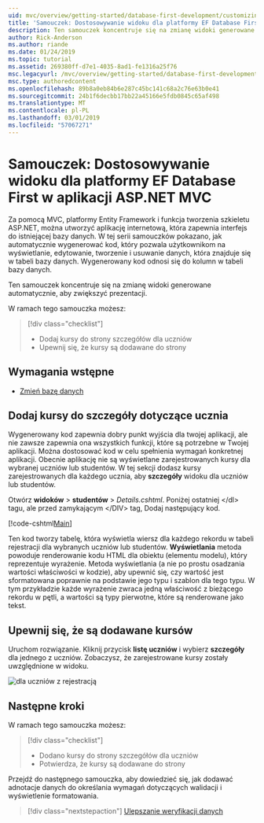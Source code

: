 ```yaml
---
uid: mvc/overview/getting-started/database-first-development/customizing-a-view
title: 'Samouczek: Dostosowywanie widoku dla platformy EF Database First w aplikacji ASP.NET MVC'
description: Ten samouczek koncentruje się na zmianę widoki generowane automatycznie, aby zwiększyć prezentacji.
author: Rick-Anderson
ms.author: riande
ms.date: 01/24/2019
ms.topic: tutorial
ms.assetid: 269380ff-d7e1-4035-8ad1-fe1316a25f76
msc.legacyurl: /mvc/overview/getting-started/database-first-development/customizing-a-view
msc.type: authoredcontent
ms.openlocfilehash: 89b8a0eb84b6e287c45bc141c68a2c76e63b0e41
ms.sourcegitcommit: 24b1f6decbb17bb22a45166e5fdb0845c65af498
ms.translationtype: MT
ms.contentlocale: pl-PL
ms.lasthandoff: 03/01/2019
ms.locfileid: "57067271"
---
```

# <a name="tutorial-customize-view-for-ef-database-first-with-aspnet-mvc-app"></a>Samouczek: Dostosowywanie widoku dla platformy EF Database First w aplikacji ASP.NET MVC

Za pomocą MVC, platformy Entity Framework i funkcja tworzenia szkieletu ASP.NET, można utworzyć aplikację internetową, która zapewnia interfejs do istniejącej bazy danych. W tej serii samouczków pokazano, jak automatycznie wygenerować kod, który pozwala użytkownikom na wyświetlanie, edytowanie, tworzenie i usuwanie danych, która znajduje się w tabeli bazy danych. Wygenerowany kod odnosi się do kolumn w tabeli bazy danych.

Ten samouczek koncentruje się na zmianę widoki generowane automatycznie, aby zwiększyć prezentacji.

W ramach tego samouczka możesz:

> [!div class="checklist"]
> * Dodaj kursy do strony szczegółów dla uczniów
> * Upewnij się, że kursy są dodawane do strony

## <a name="prerequisites"></a>Wymagania wstępne

* [Zmień bazę danych](changing-the-database.md)

## <a name="add-courses-to-student-detail"></a>Dodaj kursy do szczegóły dotyczące ucznia

Wygenerowany kod zapewnia dobry punkt wyjścia dla twojej aplikacji, ale nie zawsze zapewnia ona wszystkich funkcji, które są potrzebne w Twojej aplikacji. Można dostosować kod w celu spełnienia wymagań konkretnej aplikacji. Obecnie aplikację nie są wyświetlane zarejestrowanych kursy dla wybranej uczniów lub studentów. W tej sekcji dodasz kursy zarejestrowanych dla każdego ucznia, aby **szczegóły** widoku dla uczniów lub studentów.

Otwórz **widoków** > **studentów** > *Details.cshtml*. Poniżej ostatniej &lt;/dl&gt; tagu, ale przed zamykającym &lt;/DIV&gt; tag, Dodaj następujący kod.

[!code-cshtml[Main](customizing-a-view/samples/sample1.cshtml)]

Ten kod tworzy tabelę, która wyświetla wiersz dla każdego rekordu w tabeli rejestracji dla wybranych uczniów lub studentów. **Wyświetlania** metoda powoduje renderowanie kodu HTML dla obiektu (elementu modelu), który reprezentuje wyrażenie. Metoda wyświetlania (a nie po prostu osadzania wartości właściwości w kodzie), aby upewnić się, czy wartość jest sformatowana poprawnie na podstawie jego typu i szablon dla tego typu. W tym przykładzie każde wyrażenie zwraca jedną właściwość z bieżącego rekordu w pętli, a wartości są typy pierwotne, które są renderowane jako tekst.

## <a name="confirm-courses-are-added"></a>Upewnij się, że są dodawane kursów

Uruchom rozwiązanie. Kliknij przycisk **listę uczniów** i wybierz **szczegóły** dla jednego z uczniów. Zobaczysz, że zarejestrowane kursy zostały uwzględnione w widoku.

![dla uczniów z rejestracją](customizing-a-view/_static/image1.png)

## <a name="next-steps"></a>Następne kroki
W ramach tego samouczka możesz:

> [!div class="checklist"]
> * Dodano kursy do strony szczegółów dla uczniów
> * Potwierdza, że kursy są dodawane do strony

Przejdź do następnego samouczka, aby dowiedzieć się, jak dodawać adnotacje danych do określania wymagań dotyczących walidacji i wyświetlenie formatowania.
> [!div class="nextstepaction"]
> [Ulepszanie weryfikacji danych](enhancing-data-validation.md)
